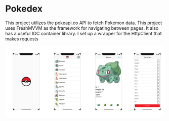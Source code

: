 # Pokedex

This project utilizes the pokeapi.co API to fetch Pokemon data. This project uses FreshMVVM as the framework for navigating between pages. It also has a useful IOC container library. I set up a wrapper for the HttpClient that makes requests

![Screenshots](https://github.com/JustinJWyatt/Pokedex/blob/main/Screenshots/screenshots.png)


